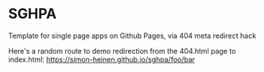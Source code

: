 # SGHPA
Template for single page apps on Github Pages, via 404 meta redirect hack

Here's a random route to demo redirection from the 404.html page to index.html: https://simon-heinen.github.io/sghpa/foo/bar
